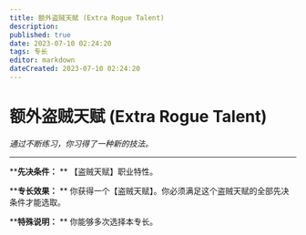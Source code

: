 ```yaml
---
title: 额外盗贼天赋 (Extra Rogue Talent)
description: 
published: true
date: 2023-07-10 02:24:20
tags: 专长
editor: markdown
dateCreated: 2023-07-10 02:24:20
---
```


# 额外盗贼天赋 (Extra Rogue Talent)

_通过不断练习，你习得了一种新的技法。_

---

****先决条件：** ** 【盗贼天赋】职业特性。

****专长效果：** ** 你获得一个【盗贼天赋】。你必须满足这个盗贼天赋的全部先决条件才能选取。

****特殊说明：** ** 你能够多次选择本专长。

